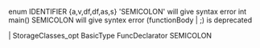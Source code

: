 enum IDENTIFIER {a,v,df,df,as,s} 'SEMICOLON' will give syntax error
int main() SEMICOLON will give syntex error (functionBody | ;) is deprecated

| StorageClasses_opt BasicType FuncDeclarator SEMICOLON
